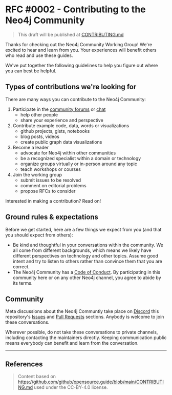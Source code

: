 # RFC #0002 - Contributing to the Neo4j Community

> This draft will be published at [CONTRIBUTING.md](../CONTRIBUTING.md)

Thanks for checking out the Neo4j Community Working Group! We're excited to hear and learn from you. 
Your experiences will benefit others who read and use these guides.

We've put together the following guidelines to help you figure out where you can best be helpful.

## Types of contributions we're looking for

There are many ways you can contribute to the Neo4j Community:

1. Participate in the [community forums](https://community.neo4j.com) or [chat](https://discord.gg/neo4j)
    - help other people 
    - share your experience and perspective
2. Contribute example code, data, words or visualizations
    - github projects, gists, notebooks
    - blog posts, videos
    - create public graph data visualizations
3. Become a leader 
    - advocate for Neo4j within other communities
    - be a recognized specialist within a domain or technology
    - organize groups virtually or in-person around any topic 
    - teach workshops or courses
4. Join the working group
    - submit issues to be resolved
    - comment on editorial problems
    - propose RFCs to consider

Interested in making a contribution? Read on!

## Ground rules & expectations

Before we get started, here are a few things we expect from you (and that you should expect from others):

* Be kind and thoughtful in your conversations within the community. We all come from different backgrounds, which means we likely have different perspectives on technology and other topics. Assume good intent and try to listen to others rather than convince them that you are correct.
* The Neo4j Community has a [Code of Conduct](./CODE_OF_CONDUCT.md). By participating in this community here or on any
other Neo4j channel, you agree to abide by its terms.

## Community

Meta discussions about the Neo4j Communtiy take place on [Discord](https://discorg.gg/neo4j) this repository's [Issues](https://github.com/neo4j-contrib/community/issues) and [Pull Requests](https://github.com/neo4j-contrib/community/pulls) sections. Anybody is welcome to join these conversations.

Wherever possible, do not take these conversations to private channels, including contacting the maintainers directly. Keeping communication public means everybody can benefit and learn from the conversation.

---

## References

> Content based on https://github.com/github/opensource.guide/blob/main/CONTRIBUTING.md used under the CC-BY-4.0 license.
